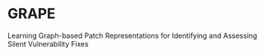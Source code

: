 # GRAPE
Learning Graph-based Patch Representations for Identifying and Assessing Silent Vulnerability Fixes
